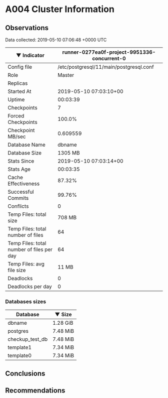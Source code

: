 # A004 Cluster Information #

## Observations ##
Data collected: 2019-05-10 07:06:48 +0000 UTC  

&#9660;&nbsp;Indicator | runner-0277ea0f-project-9951336-concurrent-0 
--------|-------
Config file |/etc/postgresql/11/main/postgresql.conf
Role |Master
Replicas |
Started At |2019-05-10&nbsp;07:03:10+00
Uptime |00:03:39
Checkpoints |7
Forced Checkpoints |100.0%
Checkpoint MB/sec |0.609559
Database Name |dbname
Database Size |1305&nbsp;MB
Stats Since |2019-05-10&nbsp;07:03:14+00
Stats Age |00:03:35
Cache Effectiveness |87.32%
Successful Commits |99.76%
Conflicts |0
Temp Files: total size |708&nbsp;MB
Temp Files: total number of files |64
Temp Files: total number of files per day |64
Temp Files: avg file size |11&nbsp;MB
Deadlocks |0
Deadlocks per day |0


### Databases sizes ###
Database | &#9660;&nbsp;Size
---------|------
dbname | 1.28&nbsp;GiB
postgres | 7.48&nbsp;MiB
checkup_test_db | 7.48&nbsp;MiB
template1 | 7.34&nbsp;MiB
template0 | 7.34&nbsp;MiB


## Conclusions ##


## Recommendations ##

